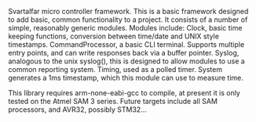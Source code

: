 Svartalfar micro controller framework.
This is a basic framework designed to add basic, common functionality to a project.
It consists of a number of simple, reasonably generic modules.
Modules include:
Clock, basic time keeping functions, conversion between time/date and UNIX style timestamps.
CommandProcessor, a basic CLI terminal. Supports multiple entry points, and can write responses back via a buffer pointer.
Syslog, analogous to the unix syslog(), this is designed to allow modules to use a common reporting system. 
Timing, used as a polled timer. System generates a 1ms timestamp, which this module can use to measure time.

This library requires arm-none-eabi-gcc to compile, at present it is only tested on the Atmel SAM 3 series.
Future targets include all SAM processors, and AVR32, possibly STM32...

